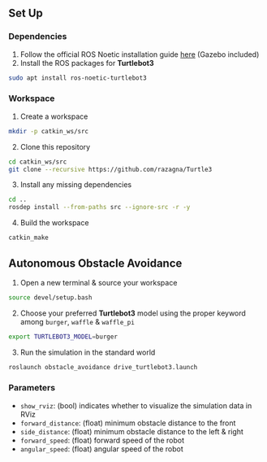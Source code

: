 ## Set Up
### Dependencies
1. Follow the official ROS Noetic installation guide [here](http://wiki.ros.org/noetic/Installation/Ubuntu) (Gazebo included)
2. Install the ROS packages for **Turtlebot3**
```bash
sudo apt install ros-noetic-turtlebot3
```

### Workspace
1. Create a workspace
```bash
mkdir -p catkin_ws/src
```
2. Clone this repository
```bash
cd catkin_ws/src
git clone --recursive https://github.com/razagna/Turtle3
```
3. Install any missing dependencies
```bash
cd ..
rosdep install --from-paths src --ignore-src -r -y
```
4. Build the workspace
```bash
catkin_make
```

## Autonomous Obstacle Avoidance
1. Open a new terminal & source your workspace
```bash
source devel/setup.bash
```
2. Choose your preferred **Turtlebot3** model using the proper keyword among `burger`, `waffle` & `waffle_pi`
```bash
export TURTLEBOT3_MODEL=burger
```
3. Run the simulation in the standard world
```bash
roslaunch obstacle_avoidance drive_turtlebot3.launch
```

### Parameters
- `show_rviz`: (bool) indicates whether to visualize the simulation data in RViz
- `forward_distance`: (float) minimum obstacle distance to the front
- `side_distance`: (float) minimum obstacle distance to the left & right
- `forward_speed`: (float) forward speed of the robot
- `angular_speed`: (float) angular speed of the robot